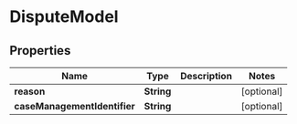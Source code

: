 
# DisputeModel

## Properties
Name | Type | Description | Notes
------------ | ------------- | ------------- | -------------
**reason** | **String** |  |  [optional]
**caseManagementIdentifier** | **String** |  |  [optional]



